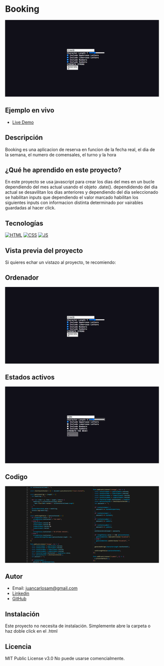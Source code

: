 # Booking

![Imagen del proyecto](https://raw.githubusercontent.com/JuanCarlosAlo/password-generator/main/docs/assets/images/readme.png)

## Ejemplo en vivo

- [Live Demo](https://github.com/JuanCarlosAlo/loopstudios)

## Descripción

Booking es una aplicacion de reserva en funcion de la fecha real, el dia de la semana, el numero de comensales, el turno y la hora

## ¿Qué he aprendido en este proyecto?

En este proyecto se usa javascript para crear los dias del mes en un bucle dependiendo del mes actual usando el objeto .date(). dependidendo del dia actual se desavilitan los dias anteriores y dependiendo del dia seleccionado se habilitan inputs que dependiendo el valor marcado habilitan los siguientes inputs con informacion distinta determinado por vairables guardadas al hacer click.

## Tecnologías

<!-- Iconos sacados de: https://github.com/hendrasob/badges/blob/master/README.md y https://github.com/alexandresanlim/Badges4-README.md-Profile -->

[![HTML](https://img.shields.io/badge/HTML5-E34F26?style=for-the-badge&logo=html5&logoColor=white)](https://es.wikipedia.org/wiki/HTML5)
[![CSS](https://img.shields.io/badge/CSS3-1572B6?style=for-the-badge&logo=css3&logoColor=white)](https://es.wikipedia.org/wiki/CSS)
[![JS](https://img.shields.io/badge/JavaScript-F7DF1E?style=for-the-badge&logo=javascript&logoColor=black)](https://es.wikipedia.org/wiki/JavaScript)

## Vista previa del proyecto

Si quieres echar un vistazo al proyecto, te recomiendo:

## Ordenador

![Captura del proyecto](https://raw.githubusercontent.com/JuanCarlosAlo/password-generator/main/docs/assets/images/readme.png)

## Estados activos

![Captura del proyecto](https://raw.githubusercontent.com/JuanCarlosAlo/password-generator/main/docs/assets/images/readme2.png)

## Codigo

![Captura del proyecto](https://raw.githubusercontent.com/JuanCarlosAlo/password-generator/main/docs/assets/images/readme3.png)

## Autor

- Email: juancarlosam@gmail.com
- [Linkedin](https://www.linkedin.com/in/juan-carlos-alonso-966280166/)
- [GitHub](https://github.com/JuanCarlosAlo)

## Instalación

Este proyecto no necesita de instalación. Simplemente abre la carpeta o haz doble click en el .html

## Licencia

MIT Public License v3.0
No puede usarse comencialmente.
